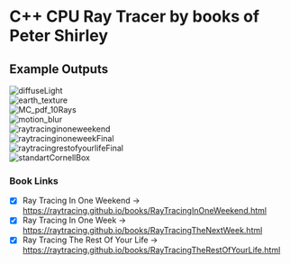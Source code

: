 # C++ CPU Ray Tracer by books of Peter Shirley

## Example Outputs

![diffuseLight](https://user-images.githubusercontent.com/76731692/133923590-cad50810-7dbc-454d-9ece-a62ea67737b0.jpg) <br />
![earth_texture](https://user-images.githubusercontent.com/76731692/133923592-f5e03063-afe8-4d7e-8a28-17435a70bccd.jpg) <br />
![MC_pdf_10Rays](https://user-images.githubusercontent.com/76731692/133923593-69e099f2-63d6-44d9-9e6a-0c5bfeb9c78d.jpg) <br />
![motion_blur](https://user-images.githubusercontent.com/76731692/133923594-c5a54845-2830-4309-b2f7-b030e13ff7f3.jpg) <br />
![raytracinginoneweekend](https://user-images.githubusercontent.com/76731692/133923595-16b7ee4c-358c-4108-960b-ecf10bf52e6a.jpg) <br />
![raytracinginoneweekFinal](https://user-images.githubusercontent.com/76731692/133923596-8f15216c-28d3-42cc-b95f-1feef107c3ca.jpg) <br />
![raytracingrestofyourlifeFinal](https://user-images.githubusercontent.com/76731692/133923597-a1fbffcc-e99c-4615-a21e-98245ce552f1.jpg) <br />
![standartCornellBox](https://user-images.githubusercontent.com/76731692/133923598-c7591454-0e42-454c-846c-ffa55ff6c2e9.jpg) <br />

### Book Links
- [x] Ray Tracing In One Weekend        -> https://raytracing.github.io/books/RayTracingInOneWeekend.html
- [x] Ray Tracing In One Week           -> https://raytracing.github.io/books/RayTracingTheNextWeek.html
- [x] Ray Tracing The Rest Of Your Life -> https://raytracing.github.io/books/RayTracingTheRestOfYourLife.html

